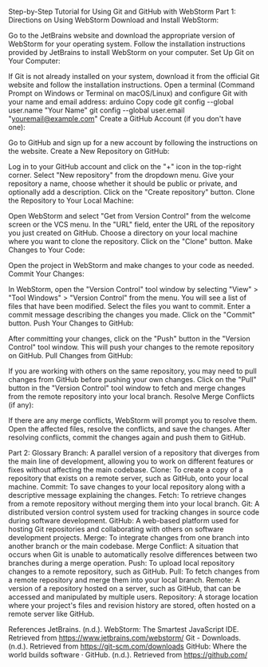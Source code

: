 Step-by-Step Tutorial for Using Git and GitHub with WebStorm
Part 1: Directions on Using WebStorm
Download and Install WebStorm:

Go to the JetBrains website and download the appropriate version of WebStorm for your operating system.
Follow the installation instructions provided by JetBrains to install WebStorm on your computer.
Set Up Git on Your Computer:

If Git is not already installed on your system, download it from the official Git website and follow the installation instructions.
Open a terminal (Command Prompt on Windows or Terminal on macOS/Linux) and configure Git with your name and email address:
arduino
Copy code
git config --global user.name "Your Name"
git config --global user.email "youremail@example.com"
Create a GitHub Account (if you don't have one):

Go to GitHub and sign up for a new account by following the instructions on the website.
Create a New Repository on GitHub:

Log in to your GitHub account and click on the "+" icon in the top-right corner.
Select "New repository" from the dropdown menu.
Give your repository a name, choose whether it should be public or private, and optionally add a description.
Click on the "Create repository" button.
Clone the Repository to Your Local Machine:

Open WebStorm and select "Get from Version Control" from the welcome screen or the VCS menu.
In the "URL" field, enter the URL of the repository you just created on GitHub.
Choose a directory on your local machine where you want to clone the repository.
Click on the "Clone" button.
Make Changes to Your Code:

Open the project in WebStorm and make changes to your code as needed.
Commit Your Changes:

In WebStorm, open the "Version Control" tool window by selecting "View" > "Tool Windows" > "Version Control" from the menu.
You will see a list of files that have been modified. Select the files you want to commit.
Enter a commit message describing the changes you made.
Click on the "Commit" button.
Push Your Changes to GitHub:

After committing your changes, click on the "Push" button in the "Version Control" tool window.
This will push your changes to the remote repository on GitHub.
Pull Changes from GitHub:

If you are working with others on the same repository, you may need to pull changes from GitHub before pushing your own changes.
Click on the "Pull" button in the "Version Control" tool window to fetch and merge changes from the remote repository into your local branch.
Resolve Merge Conflicts (if any):

If there are any merge conflicts, WebStorm will prompt you to resolve them.
Open the affected files, resolve the conflicts, and save the changes.
After resolving conflicts, commit the changes again and push them to GitHub.


Part 2: Glossary
Branch: A parallel version of a repository that diverges from the main line of development, allowing you to work on different features or fixes without affecting the main codebase.
Clone: To create a copy of a repository that exists on a remote server, such as GitHub, onto your local machine.
Commit: To save changes to your local repository along with a descriptive message explaining the changes.
Fetch: To retrieve changes from a remote repository without merging them into your local branch.
Git: A distributed version control system used for tracking changes in source code during software development.
GitHub: A web-based platform used for hosting Git repositories and collaborating with others on software development projects.
Merge: To integrate changes from one branch into another branch or the main codebase.
Merge Conflict: A situation that occurs when Git is unable to automatically resolve differences between two branches during a merge operation.
Push: To upload local repository changes to a remote repository, such as GitHub.
Pull: To fetch changes from a remote repository and merge them into your local branch.
Remote: A version of a repository hosted on a server, such as GitHub, that can be accessed and manipulated by multiple users.
Repository: A storage location where your project's files and revision history are stored, often hosted on a remote server like GitHub.



References
JetBrains. (n.d.). WebStorm: The Smartest JavaScript IDE. Retrieved from https://www.jetbrains.com/webstorm/
Git - Downloads. (n.d.). Retrieved from https://git-scm.com/downloads
GitHub: Where the world builds software · GitHub. (n.d.). Retrieved from https://github.com/
